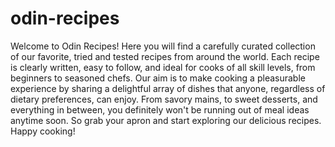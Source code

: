 # odin-recipes

<p>Welcome to Odin Recipes! Here you will find a carefully curated collection of our favorite, tried and tested recipes from around the world. Each recipe is clearly written, easy to follow, and ideal for cooks of all skill levels, from beginners to seasoned chefs. Our aim is to make cooking a pleasurable experience by sharing a delightful array of dishes that anyone, regardless of dietary preferences, can enjoy. From savory mains, to sweet desserts, and everything in between, you definitely won't be running out of meal ideas anytime soon. So grab your apron and start exploring our delicious recipes. Happy cooking!</p>
